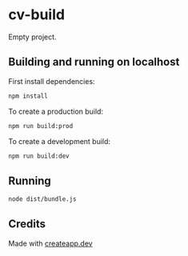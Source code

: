# cv-build

Empty project.

## Building and running on localhost

First install dependencies:

```sh
npm install
```

To create a production build:

```sh
npm run build:prod
```

To create a development build:

```sh
npm run build:dev
```

## Running

```sh
node dist/bundle.js
```

## Credits

Made with [createapp.dev](https://createapp.dev/)
